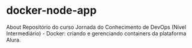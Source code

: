 # docker-node-app
About Repositório do curso Jornada do Conhecimento de DevOps (Nível Intermediário) - Docker: criando e gerenciando containers da plataforma Alura.
